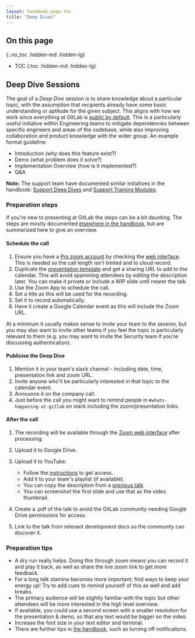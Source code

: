 ```yaml
---
layout: handbook-page-toc
title: "Deep Dives"
---
```


## On this page
{:.no_toc .hidden-md .hidden-lg}

- TOC
{:toc .hidden-md .hidden-lg}

## Deep Dive Sessions

The goal of a _Deep Dive_ session is to share knowledge about a particular topic, with the assumption that recipients already have some basic understanding or aptitude for the given subject. 
This aligns with how we work since everything at GitLab is [public by default](/handbook/values/#public-by-default). 
This is a particularly useful initiative within Engineering teams to mitigate dependencies between specific engineers and areas of the codebase, while also improving collaboration and product knowledge with the wider group. 
An example format guideline:

* Introduction (why does this feature exist?)
* Demo (what problem does it solve?)
* Implementation Overview (how is it implemented?)
* Q&A

**Note:** The support team have documented similar initiatives in the handbook: [Support Deep Dives](/handbook/support/advanced-topics/index.html#deep-dives) and [Support Training Modules](/handbook/support/advanced-topics/index.html#support-training-modules).

### Preparation steps
If you're new to presenting at GitLab the steps can be a bit daunting. The steps are mostly documented [elsewhere in the handbook](/handbook/tools-and-tips/), but are summarized here to give an overview.

#### Schedule the call

1. Ensure you have a [Pro zoom account](/handbook/tools-and-tips/#zoom) by checking the [web interface](https://zoom.us/profile). This is needed so the call length isn't limited and to cloud record.
1. Duplicate the [presentation template](/handbook/tools-and-tips/#google-slides) and get a sharing URL to add to the calendar. This will avoid spamming attendees by editing the description later. You can make it private or include a WIP slide until nearer the talk.
1. Use the Zoom App to schedule the call.
1. Set a title as this will be used for the recording.
1. Set it to record automatically.
1. Have it create a Google Calendar event as this will include the Zoom URL.

At a minimum it usually makes sense to invite your team to the session, but you may also want to invite other teams if you feel the topic is particularly relevant to them (e.g. you may want to invite the Security team if you're discussing authentication).

#### Publicise the Deep Dive

1. Mention it in your team's slack channel - including date, time, presentation link and zoom URL.
1. Invite anyone who'll be particularly interested in that topic to the calendar event.
1. Announce it on the company call.
1. Just before the call you might want to remind people in `#whats-happening-at-gitlab` on slack including the zoom/presentation links.

#### After the call

1. The recording will be available through the [Zoom web interface](https://zoom.us/recording) after processing.
1. Upload it to Google Drive.
1. Upload it to YouTube:

   * Follow the [instructions](/handbook/marketing/marketing-operations/youtube/#access) to get access.
   * Add it to your team's playlist (if available).
   * You can copy the description from a [previous talk](https://www.youtube.com/watch?v=CW0SujsABrs&list=PLFGfElNsQthZ-D0khZ_NSb5Bdl2xkF97m&index=2).
   * You can screenshot the first slide and use that as the video thumbnail.

1. Create a .pdf of the talk to avoid the GitLab community needing Google Drive permissions for access.
1. Link to the talk from relevant development docs so the community can discover it.

### Preparation tips

* A dry run really helps. Doing this through zoom means you can record it and play it back, as well as share the live zoom link to get more feedback.
* For a long talk stamina becomes more important; find ways to keep your energy up! Try to add cues to remind yourself of this as well and add breaks.
* The primary audience will be slightly familiar with the topic but other attendees will be more interested in the high level overview.
* If available, you could use a second screen with a smaller resolution for the presentation & demo, so that any text would be bigger on the video.
* Increase the font size in your text editor and terminal.
* There are further tips in [the handbook](/handbook/people-group/group-conversations/), such as turning off notifications.
